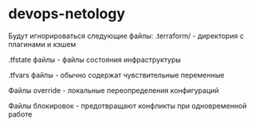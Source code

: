 # devops-netology
Будут игнорироваться следующие файлы:
.terraform/ - директория с плагинами и кэшем

.tfstate файлы - файлы состояния инфраструктуры

.tfvars файлы - обычно содержат чувствительные переменные

Файлы override - локальные переопределения конфигураций

Файлы блокировок - предотвращают конфликты при одновременной работе